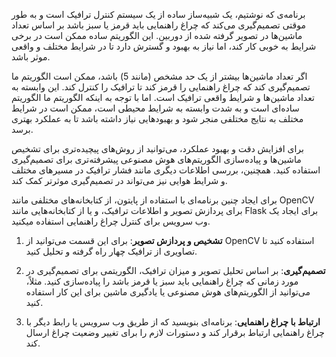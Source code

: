 برنامه‌ی که نوشتیم، یک شبیه‌ساز ساده از یک سیستم کنترل ترافیک است و به طور موقتی تصمیم‌گیری می‌کند که چراغ راهنمایی باید قرمز یا سبز باشد بر اساس تعداد ماشین‌ها در تصویر گرفته شده از دوربین. 
این الگوریتم ساده ممکن است در برخی شرایط به خوبی کار کند، اما نیاز به بهبود و گسترش دارد تا در شرایط مختلف و واقعی موثر باشد.

 اگر تعداد ماشین‌ها بیشتر از یک حد مشخص (مانند 5) باشد، ممکن است الگوریتم ما تصمیم‌گیری کند که چراغ راهنمایی را قرمز کند تا ترافیک را کنترل کند. این وابسته به تعداد ماشین‌ها و شرایط واقعی ترافیک است. 
اما با توجه به اینکه الگوریتم ما الگوریتم ساده‌ای است و به شدت وابسته به شرایط محیطی است، ممکن است در شرایط مختلف به نتایج مختلفی منجر شود و بهبودهایی نیاز داشته باشد تا به عملکرد بهتری برسد.

برای افزایش دقت و بهبود عملکرد، می‌توانید از روش‌های پیچیده‌تری برای تشخیص ماشین‌ها و پیاده‌سازی الگوریتم‌های هوش مصنوعی پیشرفته‌تری برای تصمیم‌گیری استفاده کنید.
همچنین، بررسی اطلاعات دیگری مانند فشار ترافیک در مسیرهای مختلف و شرایط هوایی نیز می‌تواند در تصمیم‌گیری موثرتر کمک کند.

برای ایجاد چنین برنامه‌ای با استفاده از پایتون،  از کتابخانه‌های مختلفی مانند OpenCV برای پردازش تصویر و اطلاعات ترافیک، و یا از کتابخانه‌هایی مانند Flask برای ایجاد یک وب سرویس برای کنترل چراغ راهنمایی استفاده میکنید. 

1. **تشخیص و پردازش تصویر**: برای این قسمت می‌توانید از OpenCV استفاده کنید تا تصاویری از ترافیک چهار راه گرفته و تحلیل کنید.

2. **تصمیم‌گیری**: بر اساس تحلیل تصویر و میزان ترافیک، الگوریتمی برای تصمیم‌گیری در مورد زمانی که چراغ راهنمایی باید سبز یا قرمز باشد را پیاده‌سازی کنید. مثلاً، می‌توانید از الگوریتم‌های هوش مصنوعی یا یادگیری ماشین برای این کار استفاده کنید.

3. **ارتباط با چراغ راهنمایی**: برنامه‌ای بنویسید که از طریق وب سرویس یا رابط دیگر با چراغ راهنمایی ارتباط برقرار کند و دستورات لازم را برای تغییر وضعیت چراغ ارسال کند.

